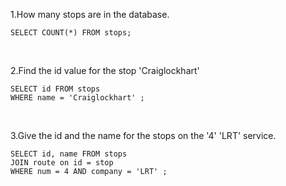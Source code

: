 1.How many stops are in the database.
```
SELECT COUNT(*) FROM stops;
```
<br>

2.Find the id value for the stop 'Craiglockhart'
```
SELECT id FROM stops 
WHERE name = 'Craiglockhart' ;
```
<br>

3.Give the id and the name for the stops on the '4' 'LRT' service.
```
SELECT id, name FROM stops
JOIN route on id = stop
WHERE num = 4 AND company = 'LRT' ;
```
<br>

```

```
<br>

```

```
<br>

```

```
<br>

```

```
<br>

```

```
<br>

```

```
<br>

```

```
<br>

```

```
<br>
